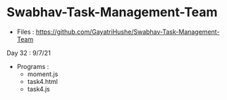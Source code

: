 # Swabhav-Task-Management-Team
  - Files : https://github.com/GayatriHushe/Swabhav-Task-Management-Team
  
Day 32 : 9/7/21
  - Programs :
      - moment.js
	  - task4.html
	  - task4.js
	   
	  
